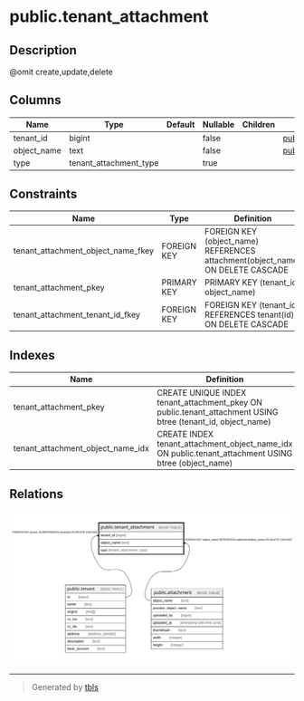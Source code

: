 # public.tenant_attachment

## Description

@omit create,update,delete

## Columns

| Name | Type | Default | Nullable | Children | Parents | Comment |
| ---- | ---- | ------- | -------- | -------- | ------- | ------- |
| tenant_id | bigint |  | false |  | [public.tenant](public.tenant.md) |  |
| object_name | text |  | false |  | [public.attachment](public.attachment.md) |  |
| type | tenant_attachment_type |  | true |  |  |  |

## Constraints

| Name | Type | Definition |
| ---- | ---- | ---------- |
| tenant_attachment_object_name_fkey | FOREIGN KEY | FOREIGN KEY (object_name) REFERENCES attachment(object_name) ON DELETE CASCADE |
| tenant_attachment_pkey | PRIMARY KEY | PRIMARY KEY (tenant_id, object_name) |
| tenant_attachment_tenant_id_fkey | FOREIGN KEY | FOREIGN KEY (tenant_id) REFERENCES tenant(id) ON DELETE CASCADE |

## Indexes

| Name | Definition |
| ---- | ---------- |
| tenant_attachment_pkey | CREATE UNIQUE INDEX tenant_attachment_pkey ON public.tenant_attachment USING btree (tenant_id, object_name) |
| tenant_attachment_object_name_idx | CREATE INDEX tenant_attachment_object_name_idx ON public.tenant_attachment USING btree (object_name) |

## Relations

![er](public.tenant_attachment.svg)

---

> Generated by [tbls](https://github.com/k1LoW/tbls)
